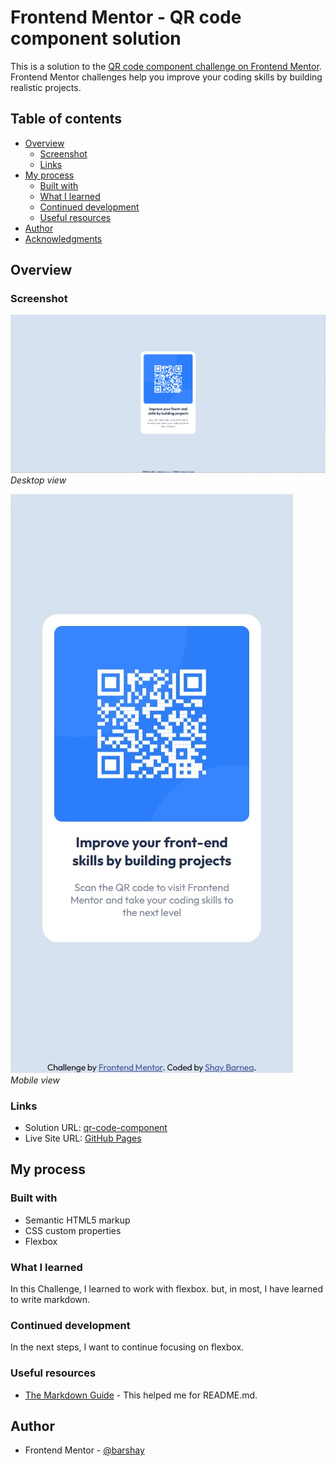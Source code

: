 # Frontend Mentor - QR code component solution

This is a solution to the [QR code component challenge on Frontend Mentor](https://www.frontendmentor.io/challenges/qr-code-component-iux_sIO_H). Frontend Mentor challenges help you improve your coding skills by building realistic projects.

## Table of contents

- [Overview](#overview)
  - [Screenshot](#screenshot)
  - [Links](#links)
- [My process](#my-process)
  - [Built with](#built-with)
  - [What I learned](#what-i-learned)
  - [Continued development](#continued-development)
  - [Useful resources](#useful-resources)
- [Author](#author)
- [Acknowledgments](#acknowledgments)

## Overview

### Screenshot

![desktop view](./screenshots/Desktop-View.jpg)  
_Desktop view_

![mobile-view](./screenshots/Mobile-View.jpg)  
_Mobile view_

### Links

- Solution URL: [qr-code-component](https://github.com/barshay/qr-code-componont)
- Live Site URL: [GitHub Pages](https://barshay.github.io/qr-code-componont/)

## My process

### Built with

- Semantic HTML5 markup
- CSS custom properties
- Flexbox

### What I learned

In this Challenge, I learned to work with flexbox. but, in most, I have learned to write markdown.
### Continued development

In the next steps, I want to continue focusing on flexbox.

### Useful resources

- [The Markdown Guide](https://www.markdownguide.org/) - This helped me for README.md.

## Author

- Frontend Mentor - [@barshay](https://www.frontendmentor.io/profile/barshay)